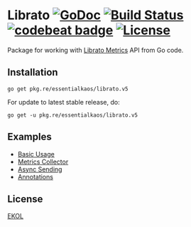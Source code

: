 # Librato [![GoDoc](https://godoc.org/pkg.re/essentialkaos/librato.v5?status.svg)](https://godoc.org/pkg.re/essentialkaos/librato.v5) [![Build Status](https://travis-ci.org/essentialkaos/librato.svg?branch=master)](https://travis-ci.org/essentialkaos/librato) [![codebeat badge](https://codebeat.co/badges/f82e704d-67a7-4c6f-9e5d-1acf058c937b)](https://codebeat.co/projects/github-com-essentialkaos-librato) [![License](https://gh.kaos.io/ekol.svg)](https://essentialkaos.com/ekol)

Package for working with [Librato Metrics](https://www.librato.com) API from Go code.

## Installation

````
go get pkg.re/essentialkaos/librato.v5
````

For update to latest stable release, do:

````
go get -u pkg.re/essentialkaos/librato.v5
````

## Examples

* [Basic Usage](examples/basic_example.go)
* [Metrics Collector](examples/collector_example.go)
* [Async Sending](examples/async_example.go)
* [Annotations](examples/annotations_example.go)

## License

[EKOL](https://essentialkaos.com/ekol)
